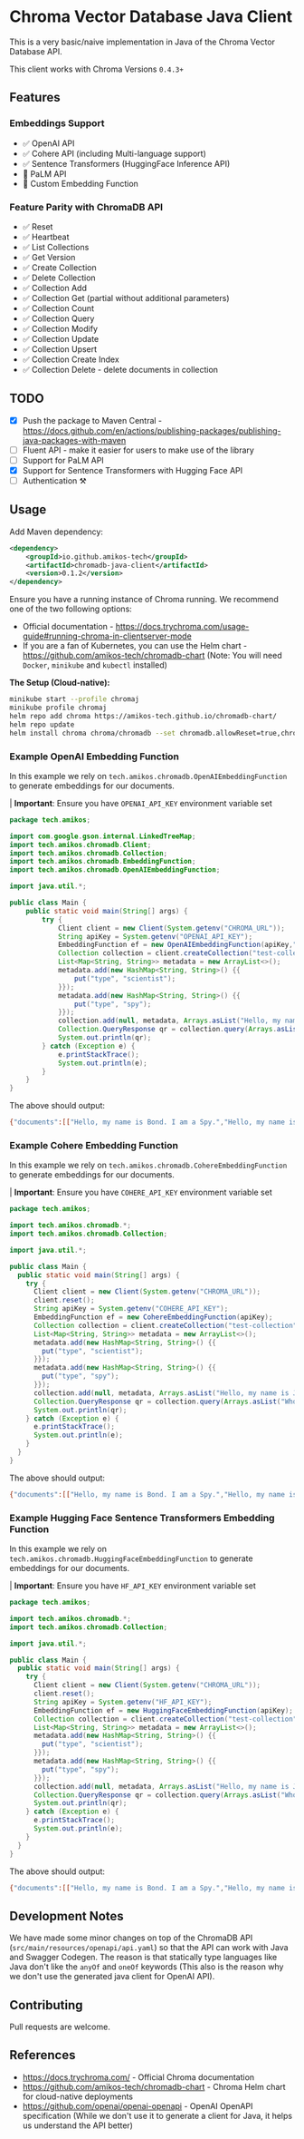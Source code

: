 # Chroma Vector Database Java Client

This is a very basic/naive implementation in Java of the Chroma Vector Database API.

This client works with Chroma Versions `0.4.3+`

## Features

### Embeddings Support

- ✅ OpenAI API
- ✅ Cohere API (including Multi-language support)
- ✅ Sentence Transformers (HuggingFace Inference API)
- 🚫 PaLM API
- 🚫 Custom Embedding Function

### Feature Parity with ChromaDB API

- ✅ Reset
- ✅ Heartbeat
- ✅ List Collections
- ✅ Get Version
- ✅ Create Collection
- ✅ Delete Collection
- ✅ Collection Add
- ✅ Collection Get (partial without additional parameters)
- ✅ Collection Count
- ✅ Collection Query
- ✅ Collection Modify
- ✅ Collection Update
- ✅ Collection Upsert
- ✅ Collection Create Index
- ✅ Collection Delete - delete documents in collection

## TODO

- [x] Push the package to Maven
  Central - https://docs.github.com/en/actions/publishing-packages/publishing-java-packages-with-maven
- [ ] Fluent API - make it easier for users to make use of the library
- [ ] Support for PaLM API
- [x] Support for Sentence Transformers with Hugging Face API
- [ ] Authentication ⚒️

## Usage

Add Maven dependency:

```xml
<dependency>
    <groupId>io.github.amikos-tech</groupId>
    <artifactId>chromadb-java-client</artifactId>
    <version>0.1.2</version>
</dependency>
```

Ensure you have a running instance of Chroma running. We recommend one of the two following options:

- Official documentation - https://docs.trychroma.com/usage-guide#running-chroma-in-clientserver-mode
- If you are a fan of Kubernetes, you can use the Helm chart - https://github.com/amikos-tech/chromadb-chart (Note: You
  will need `Docker`, `minikube` and `kubectl` installed)

**The Setup (Cloud-native):**

```bash
minikube start --profile chromaj
minikube profile chromaj
helm repo add chroma https://amikos-tech.github.io/chromadb-chart/
helm repo update
helm install chroma chroma/chromadb --set chromadb.allowReset=true,chromadb.apiVersion=0.4.4
```

### Example OpenAI Embedding Function

In this example we rely on `tech.amikos.chromadb.OpenAIEmbeddingFunction` to generate embeddings for our documents.

| **Important**: Ensure you have `OPENAI_API_KEY` environment variable set

```java
package tech.amikos;

import com.google.gson.internal.LinkedTreeMap;
import tech.amikos.chromadb.Client;
import tech.amikos.chromadb.Collection;
import tech.amikos.chromadb.EmbeddingFunction;
import tech.amikos.chromadb.OpenAIEmbeddingFunction;

import java.util.*;

public class Main {
    public static void main(String[] args) {
        try {
            Client client = new Client(System.getenv("CHROMA_URL"));
            String apiKey = System.getenv("OPENAI_API_KEY");
            EmbeddingFunction ef = new OpenAIEmbeddingFunction(apiKey,"text-embedding-3-small");
            Collection collection = client.createCollection("test-collection", null, true, ef);
            List<Map<String, String>> metadata = new ArrayList<>();
            metadata.add(new HashMap<String, String>() {{
                put("type", "scientist");
            }});
            metadata.add(new HashMap<String, String>() {{
                put("type", "spy");
            }});
            collection.add(null, metadata, Arrays.asList("Hello, my name is John. I am a Data Scientist.", "Hello, my name is Bond. I am a Spy."), Arrays.asList("1", "2"));
            Collection.QueryResponse qr = collection.query(Arrays.asList("Who is the spy"), 10, null, null, null);
            System.out.println(qr);
        } catch (Exception e) {
            e.printStackTrace();
            System.out.println(e);
        }
    }
}
```

The above should output:

```bash
{"documents":[["Hello, my name is Bond. I am a Spy.","Hello, my name is John. I am a Data Scientist."]],"ids":[["2","1"]],"metadatas":[[{"type":"spy"},{"type":"scientist"}]],"distances":[[0.28461432,0.50961685]]}
```


### Example Cohere Embedding Function

In this example we rely on `tech.amikos.chromadb.CohereEmbeddingFunction` to generate embeddings for our documents.

| **Important**: Ensure you have `COHERE_API_KEY` environment variable set

```java
package tech.amikos;

import tech.amikos.chromadb.*;
import tech.amikos.chromadb.Collection;

import java.util.*;

public class Main {
  public static void main(String[] args) {
    try {
      Client client = new Client(System.getenv("CHROMA_URL"));
      client.reset();
      String apiKey = System.getenv("COHERE_API_KEY");
      EmbeddingFunction ef = new CohereEmbeddingFunction(apiKey);
      Collection collection = client.createCollection("test-collection", null, true, ef);
      List<Map<String, String>> metadata = new ArrayList<>();
      metadata.add(new HashMap<String, String>() {{
        put("type", "scientist");
      }});
      metadata.add(new HashMap<String, String>() {{
        put("type", "spy");
      }});
      collection.add(null, metadata, Arrays.asList("Hello, my name is John. I am a Data Scientist.", "Hello, my name is Bond. I am a Spy."), Arrays.asList("1", "2"));
      Collection.QueryResponse qr = collection.query(Arrays.asList("Who is the spy"), 10, null, null, null);
      System.out.println(qr);
    } catch (Exception e) {
      e.printStackTrace();
      System.out.println(e);
    }
  }
}
```

The above should output:

```bash
{"documents":[["Hello, my name is Bond. I am a Spy.","Hello, my name is John. I am a Data Scientist."]],"ids":[["2","1"]],"metadatas":[[{"type":"spy"},{"type":"scientist"}]],"distances":[[5112.614,10974.804]]}
```



### Example Hugging Face Sentence Transformers Embedding Function

In this example we rely on `tech.amikos.chromadb.HuggingFaceEmbeddingFunction` to generate embeddings for our documents.

| **Important**: Ensure you have `HF_API_KEY` environment variable set

```java
package tech.amikos;

import tech.amikos.chromadb.*;
import tech.amikos.chromadb.Collection;

import java.util.*;

public class Main {
  public static void main(String[] args) {
    try {
      Client client = new Client(System.getenv("CHROMA_URL"));
      client.reset();
      String apiKey = System.getenv("HF_API_KEY");
      EmbeddingFunction ef = new HuggingFaceEmbeddingFunction(apiKey);
      Collection collection = client.createCollection("test-collection", null, true, ef);
      List<Map<String, String>> metadata = new ArrayList<>();
      metadata.add(new HashMap<String, String>() {{
        put("type", "scientist");
      }});
      metadata.add(new HashMap<String, String>() {{
        put("type", "spy");
      }});
      collection.add(null, metadata, Arrays.asList("Hello, my name is John. I am a Data Scientist.", "Hello, my name is Bond. I am a Spy."), Arrays.asList("1", "2"));
      Collection.QueryResponse qr = collection.query(Arrays.asList("Who is the spy"), 10, null, null, null);
      System.out.println(qr);
    } catch (Exception e) {
      e.printStackTrace();
      System.out.println(e);
    }
  }
}
```

The above should output:

```bash
{"documents":[["Hello, my name is Bond. I am a Spy.","Hello, my name is John. I am a Data Scientist."]],"ids":[["2","1"]],"metadatas":[[{"type":"spy"},{"type":"scientist"}]],"distances":[[0.9073759,1.6440368]]}
```

## Development Notes

We have made some minor changes on top of the ChromaDB API (`src/main/resources/openapi/api.yaml`) so that the API can
work with Java and Swagger Codegen. The reason is that statically type languages like Java don't like the `anyOf`
and `oneOf` keywords (This also is the reason why we don't use the generated java client for OpenAI API).

## Contributing

Pull requests are welcome.

## References

- https://docs.trychroma.com/ - Official Chroma documentation
- https://github.com/amikos-tech/chromadb-chart - Chroma Helm chart for cloud-native deployments
- https://github.com/openai/openai-openapi - OpenAI OpenAPI specification (While we don't use it to generate a client
  for Java, it helps us understand the API better)

